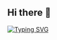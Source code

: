 ## Hi there 👋
[![Typing SVG](https://readme-typing-svg.herokuapp.com?color=%2336BCF7&lines=I'm+a+student+trying+to+learn+programming+and+computer+science)](https://git.io/typing-svg)
<!--
**aminealist/aminealist** is a ✨ _special_ ✨ repository because its `README.md` (this file) appears on your GitHub profile.

Here are some ideas to get you started:

- 🔭 I’m currently working on ...
- 🌱 I’m currently learning ...
- 👯 I’m looking to collaborate on ...
- 🤔 I’m looking for help with ...
- 💬 Ask me about ...
- 📫 How to reach me: ...
- 😄 Pronouns: ...
- ⚡ Fun fact: ...
-->
